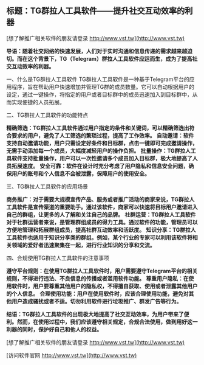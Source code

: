 ## **标题：TG群拉人工具软件——提升社交互动效率的利器**

[想了解推广相关软件的朋友请登录 http://www.vst.tw](http://www.vst.tw)

**导语：随着社交网络的快速发展，人们对于实时沟通和信息传递的需求越来越迫切。而在这个背景下，TG（Telegram）群拉人工具软件应运而生，成为了提高社交互动效率的利器。**

一、什么是TG群拉人工具软件
TG群拉人工具软件是一种基于Telegram平台的应用程序，旨在帮助用户快速增加并管理TG群的成员数量。它可以自动根据用户的设定，通过一键操作，将指定的用户或者目标群中的成员迅速加入到目标群中，从而实现便捷的人员拓展。

二、TG群拉人工具软件的功能特点

**精确筛选：TG群拉人工具软件通过用户指定的条件和关键词，可以精确筛选出符合要求的用户，避免了人工筛选的繁琐过程，提高了工作效率。**
**自动邀请：软件支持自动邀请功能，用户只需设定好条件和目标群，点击一键即可完成邀请操作，无需手动添加每一个成员，大幅度减轻用户的操作负担。**
**批量操作：TG群拉人工具软件支持批量操作，用户可以一次性邀请多个成员加入目标群，极大地提高了人员拓展速度。**
**安全可靠：软件在设计时充分考虑了用户隐私和信息安全问题，确保用户的账号和个人信息不会被泄露，保障用户的使用安全。**

三、TG群拉人工具软件的应用场景

**商务推广：对于需要大规模宣传产品、服务或者推广活动的商家来说，TG群拉人工具软件是宣传渠道的重要助手。通过该软件，商家可以快速将目标用户邀请进入自己的群组，让更多的人了解和关注自己的品牌。**
**社群运营：TG群拉人工具软件对于社群运营者来说，是管理群组成员的得力工具。通过软件的功能，管理员可以方便地管理和拓展群组成员，提高社群互动效率和活跃度。**
**知识分享：TG群拉人工具软件也适用于知识分享类的群组。例如，某个行业的专家可以利用该软件将相关领域的爱好者迅速聚集在一起，进行行业知识的分享和交流。**

四、合规使用TG群拉人工具软件的注意事项

**遵守平台规则：在使用TG群拉人工具软件时，用户需要遵守Telegram平台的相关规则，不得进行违法、不良信息的传播或者滥用软件功能。**
**尊重用户隐私：在使用软件时，用户要尊重其他用户的隐私权，不得擅自获取、使用或者泄露其他用户的个人信息。**
**合理使用功能：用户在使用软件时，应该合理使用功能，避免对其他用户造成骚扰或者不适。切勿利用软件进行垃圾推广、群发广告等行为。**

**结语：TG群拉人工具软件的出现极大地提高了社交互动效率，为用户带来了便利。然而，在使用过程中，我们应该遵守相关规定，合规合法使用，做到用好这一利器的同时，保护好自己和他人的权益。**

[想了解推广相关软件的朋友请登录 http://www.vst.tw](http://www.vst.tw)


[访问软件官网 http://www.vst.tw](http://www.vst.tw)
